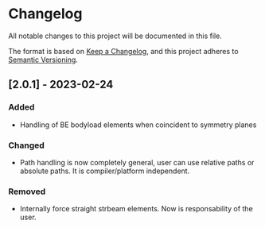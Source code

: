 # Changelog
All notable changes to this project will be documented in this file.

The format is based on [Keep a Changelog](https://keepachangelog.com), and this
project adheres to [Semantic Versioning](https://semver.org).

## [2.0.1] - 2023-02-24
### Added
- Handling of BE bodyload elements when coincident to symmetry planes

### Changed
- Path handling is now completely general, user can use relative paths or absolute paths. It is compiler/platform independent.

### Removed
- Internally force straight strbeam elements. Now is responsability of the user.
